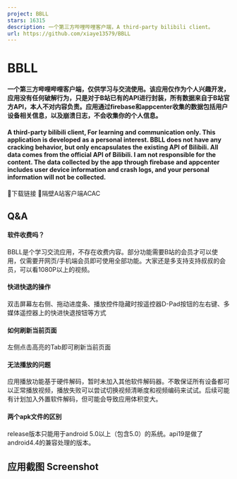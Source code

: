 ```yaml
---
project: BBLL
stars: 16315
description: 一个第三方哔哩哔哩客户端，A third-party bilibili client。
url: https://github.com/xiaye13579/BBLL
---
```


BBLL
====

#### 一个第三方哔哩哔哩客户端，仅供学习与交流使用。该应用仅作为个人兴趣开发，应用没有任何破解行为，只是对于B站已有的API进行封装，所有数据来自于B站官方API，本人不对内容负责。应用通过firebase和appcenter收集的数据包括用户设备相关信息，以及崩溃日志，不会收集你的个人信息。

#### A third-party bilibili client, For learning and communication only. This application is developed as a personal interest. BBLL does not have any cracking behavior, but only encapsulates the existing API of Bilibili. All data comes from the official API of Bilibili. I am not responsible for the content. The data collected by the app through firebase and appcenter includes user device information and crash logs, and your personal information will not be collected.

🔗下载链接 🔗隔壁A站客户端ACAC

Q&A
---

#### 软件收费吗？

BBLL是个学习交流应用，不存在收费内容。部分功能需要B站的会员才可以使用，仅需要开网页/手机端会员即可使用全部功能。大家还是多支持支持叔叔的会员，可以看1080P以上的视频。

#### 快进快退的操作

双击屏幕左右侧、拖动进度条、播放控件隐藏时按遥控器D-Pad按钮的左右键、多媒体遥控器上的快进快退按钮等方式

#### 如何刷新当前页面

左侧点击高亮的Tab即可刷新当前页面

#### 无法播放的问题

应用播放功能基于硬件解码，暂时未加入其他软件解码器。不敢保证所有设备都可以正常播放视频，播放失败可以尝试切换视频清晰度和视频编码来试试。后续可能有计划加入外置软件解码，但可能会导致应用体积变大。

#### 两个apk文件的区别

release版本只能用于android 5.0以上（包含5.0）的系统。api19是做了android4.4的兼容处理的版本。

应用截图 Screenshot
---------------
